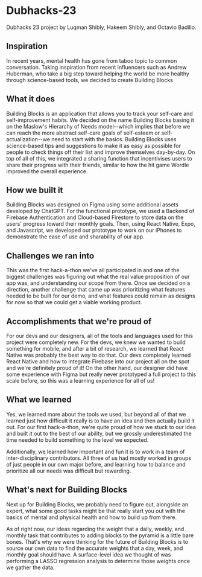 # Dubhacks-23

Dubhacks 23 project by Luqman Shibly, Hakeem Shibly, and Octavio Badillo.

## Inspiration

In recent years, mental health has gone from taboo topic to common conversation. Taking inspiration from recent influencers such as Andrew Huberman, who take a big step toward helping the world be more healthy through science-based tools, we decided to create Building Blocks

## What it does

Building Blocks is an application that allows you to track your self-care and self-improvement habits. We decided on the name Building Blocks basing it on the Maslow's Hierarchy of Needs model--which implies that before we can reach the more abstract self-care goals of self-esteem or self-actualization--we need to start with the basics. Building Blocks uses science-based tips and suggestions to make it as easy as possible for people to check things off their list and improve themselves day-by-day. On top of all of this, we integrated a sharing function that incentivises users to share their progress with their friends, similar to how the hit game Wordle improved the overall experience.

## How we built it

Building Blocks was designed on Figma using some additional assets developed by ChatGPT. For the functional prototype, we used a Backend of Firebase Authentication and Cloud-based Firestore to store data on the users' progress toward their monthly goals. Then, using React Native, Expo, and Javascript, we developed our prototype to work on our iPhones to demonstrate the ease of use and sharability of our app.

## Challenges we ran into

This was the first hack-a-thon we've all participated in and one of the biggest challenges was figuring out what the real value proposition of our app was, and understanding our scope from there. Once we decided on a direction, another challenge that came up was prioritizing what features needed to be built for our demo, and what features could remain as designs for now so that we could get a viable working product.

## Accomplishments that we're proud of

For our devs and our designers, all of the tools and languages used for this project were completely new. For the devs, we knew we wanted to build something for mobile, and after a bit of research, we learned that React Native was probably the best way to do that. Our devs completely learned React Native and how to integrate Firebase into our project all on the spot and we're definitely proud of it! On the other hand, our designer did have some experience with Figma but really never prototyped a full project to this scale before, so this was a learning experience for all of us!

## What we learned

Yes, we learned more about the tools we used, but beyond all of that we learned just how difficult it really is to have an idea and then actually build it out. For our first hack-a-thon, we're quite proud of how we stuck to our idea and built it out to the best of our ability, but we grossly underestimated the time needed to build something to the level we expected.

Additionally, we learned how important and fun it is to work in a team of inter-disciplinary contributors. All three of us had mostly worked in groups of just people in our own major before, and learning how to balance and prioritize all our needs was difficult but rewarding.

## What's next for Building Blocks

Next up for Building Blocks, we probably need to figure out, alongside an expert, what some good tasks might be that really start you out with the basics of mental and physical health and how to build up from there.

As of right now, our ideas regarding the weight that a daily, weekly, and monthly task that contributes to adding blocks to the pyramid is a little bare bones. That's why we were thinking for the future of Building Blocks is to source our own data to find the accurate weights that a day, week, and monthly goal should have. A surface-level idea we thought of was performing a LASSO regression analysis to determine those weights once we gather the data.
